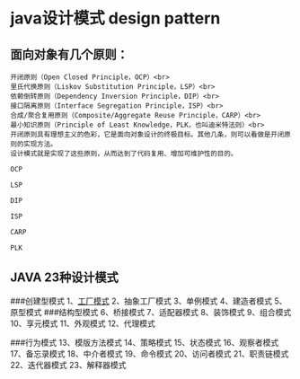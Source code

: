 
java设计模式 design pattern
============================

面向对象有几个原则：
-----------------
	开闭原则（Open Closed Principle，OCP）<br>
	里氏代换原则（Liskov Substitution Principle，LSP）<br>
	依赖倒转原则（Dependency Inversion Principle，DIP）<br>
	接口隔离原则（Interface Segregation Principle，ISP）<br>
	合成/聚合复用原则（Composite/Aggregate Reuse Principle，CARP）<br>
	最小知识原则（Principle of Least Knowledge，PLK，也叫迪米特法则）<br>
	开闭原则具有理想主义的色彩，它是面向对象设计的终极目标。其他几条，则可以看做是开闭原则的实现方法。
	设计模式就是实现了这些原则，从而达到了代码复用、增加可维护性的目的。

	OCP

	LSP

	DIP

	ISP

	CARP

	PLK

JAVA 23种设计模式
---------------
###创建型模式
1、[工厂模式](https://github.com/GaoHuijian/javaDesignPattern/tree/master/1.Factory/factorydemo)
2、抽象工厂模式
3、单例模式
4、建造者模式
5、原型模式
###结构型模式
6、桥接模式
7、适配器模式
8、装饰模式
9、组合模式
10、享元模式
11、外观模式
12、代理模式

###行为模式
13、模版方法模式
14、策略模式
15、状态模式
16、观察者模式
17、备忘录模式
18、中介者模式
19、命令模式	
20、访问者模式
21、职责链模式
22、迭代器模式
23、解释器模式
